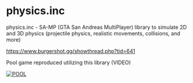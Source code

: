 # physics.inc
physics.inc - SA-MP (GTA San Andreas MultiPlayer) library to simulate 2D and 3D physics (projectile physics, realistic movements, collisions, and more)


https://www.burgershot.gg/showthread.php?tid=641



Pool game reproduced utilizing this library (VIDEO)

[![POOL](https://img.youtube.com/vi/yOtlNQvgJ6Q/0.jpg)](https://www.youtube.com/watch?v=yOtlNQvgJ6Q)
